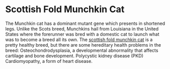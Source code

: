 # Scottish Fold Munchkin Cat
The Munchkin cat has a dominant mutant gene which presents in shortened legs. Unlike the Scots breed, Munchkins hail from Louisiana in the United States where the forerunner was bred with a domestic cat to launch what was to become a breed all its own.
The [scottish fold munchkin cat](https://scottfoldmunchkins.tripod.com/) is a pretty healthy breed, but there are some hereditary health problems in the breed: Osteochondrodysplasia, a developmental abnormality that affects cartilage and bone development. Polycystic kidney disease (PKD) Cardiomyopathy, a form of heart disease.
